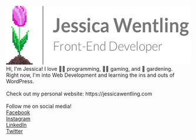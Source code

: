 <img src="jw-sig.png" alt="Jessica Wentling Name, Title, and Logo" width="541" height="160">
Hi, I'm Jessica! I love 👩‍💻 programming, 🧙‍♀️ gaming, and 🌷 gardening.<br/>
Right now, I'm into Web Development and learning the ins and outs of WordPress.
<br/><br/>
Check out my personal website: https://jessicawentling.com<br/><br/>
Follow me on social media!<br/>
<a href="https://www.facebook.com/jwentling7">Facebook</a><br/>
<a href="https://www.instagram.com/jwentling7/">Instagram</a><br/>
<a href="https://www.linkedin.com/in/jessica-wentling/">LinkedIn</a><br/>
 <a href="https://twitter.com/jwentling7">Twitter</a>

<!---
jwentling7/jwentling7 is a ✨ special ✨ repository because its `README.md` (this file) appears on your GitHub profile.
You can click the Preview link to take a look at your changes.
--->
